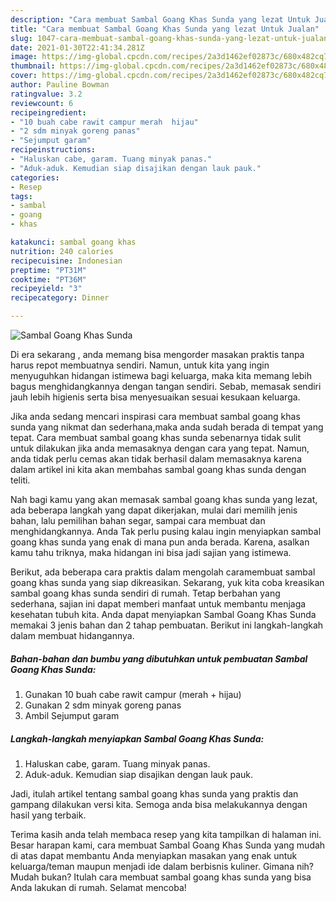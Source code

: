 ```yaml
---
description: "Cara membuat Sambal Goang Khas Sunda yang lezat Untuk Jualan"
title: "Cara membuat Sambal Goang Khas Sunda yang lezat Untuk Jualan"
slug: 1047-cara-membuat-sambal-goang-khas-sunda-yang-lezat-untuk-jualan
date: 2021-01-30T22:41:34.281Z
image: https://img-global.cpcdn.com/recipes/2a3d1462ef02873c/680x482cq70/sambal-goang-khas-sunda-foto-resep-utama.jpg
thumbnail: https://img-global.cpcdn.com/recipes/2a3d1462ef02873c/680x482cq70/sambal-goang-khas-sunda-foto-resep-utama.jpg
cover: https://img-global.cpcdn.com/recipes/2a3d1462ef02873c/680x482cq70/sambal-goang-khas-sunda-foto-resep-utama.jpg
author: Pauline Bowman
ratingvalue: 3.2
reviewcount: 6
recipeingredient:
- "10 buah cabe rawit campur merah  hijau"
- "2 sdm minyak goreng panas"
- "Sejumput garam"
recipeinstructions:
- "Haluskan cabe, garam. Tuang minyak panas."
- "Aduk-aduk. Kemudian siap disajikan dengan lauk pauk."
categories:
- Resep
tags:
- sambal
- goang
- khas

katakunci: sambal goang khas 
nutrition: 240 calories
recipecuisine: Indonesian
preptime: "PT31M"
cooktime: "PT36M"
recipeyield: "3"
recipecategory: Dinner

---
```



![Sambal Goang Khas Sunda](https://img-global.cpcdn.com/recipes/2a3d1462ef02873c/680x482cq70/sambal-goang-khas-sunda-foto-resep-utama.jpg)

Di era  sekarang , anda memang bisa mengorder masakan praktis tanpa harus repot membuatnya sendiri. Namun, untuk kita yang ingin menyuguhkan hidangan istimewa bagi keluarga, maka kita memang lebih bagus menghidangkannya dengan tangan sendiri. Sebab, memasak sendiri jauh lebih higienis serta bisa menyesuaikan sesuai kesukaan keluarga.

Jika anda sedang mencari inspirasi cara membuat sambal goang khas sunda yang nikmat dan sederhana,maka anda sudah berada di tempat yang tepat. Cara membuat sambal goang khas sunda  sebenarnya tidak sulit untuk dilakukan jika anda memasaknya dengan cara yang tepat. Namun, anda tidak perlu cemas akan tidak berhasil dalam memasaknya 
karena dalam artikel ini kita akan membahas sambal goang khas sunda dengan teliti.  



Nah bagi kamu yang akan memasak sambal goang khas sunda yang lezat, ada beberapa langkah yang dapat dikerjakan, mulai dari memilih jenis bahan, lalu pemilihan bahan segar, sampai cara membuat dan menghidangkannya. Anda Tak perlu pusing kalau ingin menyiapkan sambal goang khas sunda yang enak di mana pun anda berada. Karena, asalkan kamu  tahu triknya, maka hidangan ini bisa jadi sajian yang istimewa.

Berikut, ada beberapa cara praktis  dalam mengolah caramembuat sambal goang khas sunda yang siap dikreasikan. Sekarang, yuk kita coba kreasikan sambal goang khas sunda sendiri di rumah. Tetap berbahan yang sederhana, sajian ini dapat memberi manfaat untuk membantu menjaga kesehatan tubuh kita. Anda dapat menyiapkan Sambal Goang Khas Sunda memakai 3 jenis bahan dan 2 tahap pembuatan. Berikut ini langkah-langkah dalam membuat hidangannya.

<!--inarticleads1-->

##### Bahan-bahan dan bumbu yang dibutuhkan untuk pembuatan Sambal Goang Khas Sunda:

1. Gunakan 10 buah cabe rawit campur (merah + hijau)
1. Gunakan 2 sdm minyak goreng panas
1. Ambil Sejumput garam




<!--inarticleads2-->

##### Langkah-langkah menyiapkan Sambal Goang Khas Sunda:

1. Haluskan cabe, garam. Tuang minyak panas.
1. Aduk-aduk. Kemudian siap disajikan dengan lauk pauk.




Jadi, itulah artikel tentang  sambal goang khas sunda  yang praktis dan gampang dilakukan versi kita. Semoga anda bisa melakukannya dengan hasil yang terbaik. 

Terima kasih anda telah membaca resep yang kita tampilkan di halaman ini. Besar harapan kami, cara membuat  Sambal Goang Khas Sunda yang mudah di atas dapat membantu Anda menyiapkan masakan yang enak untuk keluarga/teman maupun menjadi ide dalam berbisnis kuliner. Gimana nih? Mudah bukan? Itulah cara membuat sambal goang khas sunda yang bisa Anda lakukan di rumah. Selamat mencoba!

